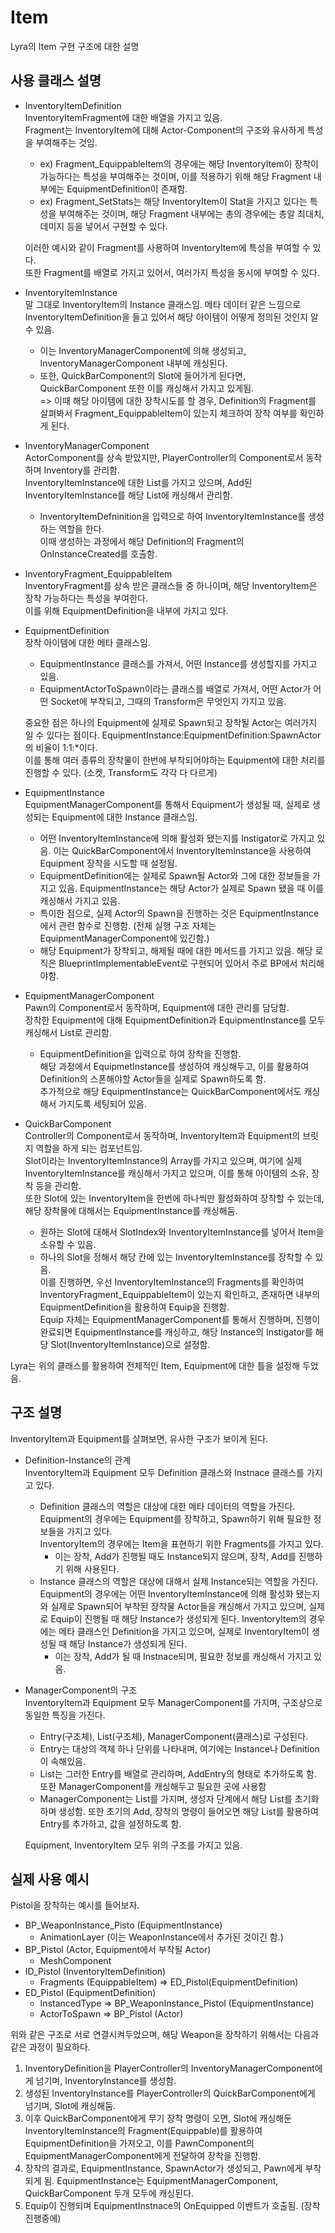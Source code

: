 # Item

Lyra의 Item 구현 구조에 대한 설명

## 사용 클래스 설명

- InventoryItemDefinition  
    InventoryItemFragment에 대한 배열을 가지고 있음.  
    Fragment는 InventoryItem에 대해 Actor-Component의 구조와 유사하게 특성을 부여해주는 것임.  
    - ex) Fragment_EquippableItem의 경우에는 해당 InventoryItem이 장착이 가능하다는 특성을 부여해주는 것이며, 이를 적용하기 위해 해당 Fragment 내부에는 EquipmentDefinition이 존재함.
    - ex) Fragment_SetStats는 해당 InventoryItem이 Stat을 가지고 있다는 특성을 부여해주는 것이며, 해당 Fragment 내부에는 총의 경우에는 총알 최대치, 데미지 등을 넣어서 구현할 수 있다.  

    이러한 예시와 같이 Fragment를 사용하여 InventoryItem에 특성을 부여할 수 있다.  
    또한 Fragment를 배열로 가지고 있어서, 여러가지 특성을 동시에 부여할 수 있다.
- InventoryItemInstance  
    말 그대로 InventoryItem의 Instance 클래스임.
    메타 데이터 같은 느낌으로 InventoryItemDefinition을 들고 있어서 해당 아이템이 어떻게 정의된 것인지 알 수 있음.  
    - 이는 InventoryManagerComponent에 의해 생성되고, InventoryManagerComponent 내부에 캐싱된다.
    - 또한, QuickBarComponent의 Slot에 들어가게 된다면, QuickBarComponent 또한 이를 캐싱해서 가지고 있게됨.  
    => 이때 해당 아이템에 대한 장착시도를 할 경우, Definition의 Fragment를 살펴봐서 Fragment_EquippableItem이 있는지 체크하여 장착 여부를 확인하게 된다.
- InventoryManagerComponent  
    ActorComponent를 상속 받았지만, PlayerController의 Component로서 동작하며 Inventory를 관리함.  
    InventoryItemInstance에 대한 List를 가지고 있으며, Add된 InventoryItemInstance를 해당 List에 캐싱해서 관리함.
    - InventoryItemDefninition을 입력으로 하여 InventoryItemInstance를 생성하는 역할을 한다.  
    이때 생성하는 과정에서 해당 Definition의 Fragment의 OnInstanceCreated를 호출함.
- InventoryFragment_EquippableItem  
    InventoryFragment를 상속 받은 클래스들 중 하나이며, 해당 InventoryItem은 장착 가능하다는 특성을 부여한다.  
    이를 위해 EquipmentDefinition을 내부에 가지고 있다.
- EquipmentDefinition  
    장착 아이템에 대한 메타 클래스임.
    - EquipmentInstance 클래스를 가져서, 어떤 Instance를 생성할지를 가지고 있음.
    - EquipmentActorToSpawn이라는 클래스를 배열로 가져서, 어떤 Actor가 어떤 Socket에 부착되고, 그때의 Transform은 무엇인지 가지고 있음.  
    
    중요한 점은 하나의 Equipment에 실제로 Spawn되고 장착될 Actor는 여러가지 일 수 있다는 점이다.
    EquipmentInstance:EquipmentDefinition:SpawnActor 의 비율이 1:1:*이다.  
    이를 통해 여러 종류의 장착물이 한번에 부착되어야하는 Equipment에 대한 처리를 진행할 수 있다. (소켓, Transform도 각각 다 다르게)
- EquipmentInstance  
    EquipmentManagerComponent를 통해서 Equipment가 생성될 때, 실제로 생성되는 Equipment에 대한 Instance 클래스임.  
    - 어떤 InventoryItemInstance에 의해 활성화 됐는지를 Instigator로 가지고 있음. 이는 QuickBarComponent에서 InventoryItemInstance을 사용하여 Equipment 장착을 시도할 때 설정됨.
    - EquipmentDefinition에는 실제로 Spawn될 Actor와 그에 대한 정보들을 가지고 있음. EquipmentInstance는 해당 Actor가 실제로 Spawn 됐을 때 이를 캐싱해서 가지고 있음.
    - 특이한 점으로, 실제 Actor의 Spawn을 진행하는 것은 EquipmentInstance에서 관련 함수로 진행함. (전체 실행 구조 자체는 EquipmentManagerComponent에 있긴함.)
    - 해당 Equipment가 장착되고, 해제될 때에 대한 메서드를 가지고 있음. 해당 로직은 BlueprintImplementableEvent로 구현되어 있어서 주로 BP에서 처리해야함.
- EquipmentManagerComponent  
    Pawn의 Component로서 동작하며, Equipment에 대한 관리를 담당함.  
    장착한 Equipment에 대해 EquipmentDefinition과 EquipmentInstance를 모두 캐싱해서 List로 관리함.
    - EquipmentDefinition을 입력으로 하여 장착을 진행함.  
    해당 과정에서 EquipmetInstance를 생성하여 캐싱해두고, 이를 활용하여 Definition의 스폰해야할 Actor들을 실제로 Spawn하도록 함.  
    추가적으로 해당 EquipmentInstance는 QuickBarComponent에서도 캐싱해서 가지도록 세팅되어 있음.
- QuickBarComponent  
    Controller의 Component로서 동작하며, InventoryItem과 Equipment의 브릿지 역할을 하게 되는 컴포넌트임.  
    Slot이라는 InventoryItemInstance의 Array를 가지고 있으며, 여기에 실제 InventoryItemInstance를 캐싱해서 가지고 있으며, 이를 통해 아이템의 소유, 장착 등을 관리함.  
    또한 Slot에 있는 InventoryItem을 한번에 하나씩만 활성화하여 장착할 수 있는데, 해당 장착물에 대해서는 EquipmentInstance를 캐싱해둠.
    - 원하는 Slot에 대해서 SlotIndex와 InventoryItemInstance를 넣어서 Item을 소유할 수 있음.
    - 하나의 Slot을 정해서 해당 칸에 있는 InventoryItemInstance를 장착할 수 있음.  
    이를 진행하면, 우선 InventoryItemInstance의 Fragments를 확인하여 InventoryFragment_EquippableItem이 있는지 확인하고, 존재하면 내부의 EquipmentDefinition을 활용하여 Equip을 진행함.  
    Equip 자체는 EquipmentManagerComponent를 통해서 진행하며, 진행이 완료되면 EquipmentInstance를 캐싱하고, 해당 Instance의 Instigator를 해당 Slot(InventoryItemInstance)으로 설정함.


Lyra는 위의 클래스를 활용하여 전체적인 Item, Equipment에 대한 틀을 설정해 두었음.

## 구조 설명

InventoryItem과 Equipment를 살펴보면, 유사한 구조가 보이게 된다.

- Definition-Instance의 관계  
    InventoryItem과 Equipment 모두 Definition 클래스와 Instnace 클래스를 가지고 있다.  
    - Definition 클래스의 역할은 대상에 대한 메타 데이터의 역할을 가진다.  
    Equipment의 경우에는 Equipment를 장착하고, Spawn하기 위해 필요한 정보들을 가지고 있다.  
    InventoryItem의 경우에는 Item을 표현하기 위한 Fragments를 가지고 있다.  
        - 이는 장착, Add가 진행될 때도 Instance되지 않으며, 장착, Add를 진행하기 위해 사용된다.
    - Instance 클래스의 역할은 대상에 대해서 실제 Instance되는 역할을 가진다.
    Equipment의 경우에는 어떤 InventoryItemInstance에 의해 활성화 됐는지와 실제로 Spawn되어 부착된 장착물 Actor들을 캐싱해서 가지고 있으며, 실제로 Equip이 진행될 때 해당 Instance가 생성되게 된다.
    InventoryItem의 경우에는 메타 클래스인 Definition을 가지고 있으며, 실제로 InventoryItem이 생성될 때 해당 Instance가 생성되게 된다.
        - 이는 장착, Add가 될 때 Instnace되며, 필요한 정보를 캐싱해서 가지고 있음.
- ManagerComponent의 구조  
    InventoryItem과 Equipment 모두 ManagerComponent를 가지며, 구조상으로 동일한 특징을 가진다.  
    - Entry(구조체), List(구조체), ManagerComponent(클래스)로 구성된다.
    - Entry는 대상의 객체 하나 단위를 나타내며, 여기에는 Instance나 Definition이 속해있음.
    - List는 그러한 Entry를 배열로 관리하며, AddEntry의 형태로 추가하도록 함. 또한 ManagerComponent를 캐싱해두고 필요한 곳에 사용함
    - ManagerComponent는 List를 가지며, 생성자 단계에서 해당 List를 초기화하며 생성함. 또한 초기의 Add, 장착의 명령이 들어오면 해당 List를 활용하여 Entry를 추가하고, 값을 설정하도록 함.

    Equipment, InventoryItem 모두 위의 구조를 가지고 있음.


## 실제 사용 예시

Pistol을 장착하는 예시를 들어보자.

- BP_WeaponInstance_Pisto (EquipmentInstance)
    - AnimationLayer (이는 WeaponInstance에서 추가된 것이긴 함.)
- BP_Pistol (Actor, Equipment에서 부착될 Actor)
    - MeshComponent
- ID_Pistol (InventoryItemDefinition)
    - Fragments (EquippableItem) => ED_Pistol(EquipmentDefinition)
- ED_Pistol (EquipmentDefinition)
    - InstancedType => BP_WeaponInstance_Pistol (EquipmentInstance)
    - ActorToSpawn => BP_Pistol (Actor)

위와 같은 구조로 서로 연결시켜두었으며, 해당 Weapon을 장착하기 위해서는 다음과 같은 과정이 필요하다.

1. InventoryDefinition을 PlayerController의 InventoryManagerComponent에게 넘기며, InventoryInstance를 생성함.
2. 생성된 InventoryInstance를 PlayerController의 QuickBarComponent에게 넘기며, Slot에 캐싱해둠.
3. 이후 QuickBarComponent에게 무기 장착 명령이 오면, Slot에 캐싱해둔 InventoryItemInstance의 Fragment(Equippable)를 활용하여 EquipmentDefinition을 가져오고, 이를 PawnComponent의 EquipmentManagerComponent에게 전달하여 장착을 진행함.
4. 장착의 결과로, EquipmentInstance, SpawnActor가 생성되고, Pawn에게 부착되게 됨. EquipmentInstance는 EquipmentManagerComponent, QuickBarComponent 두개 모두에 캐싱된다.
5. Equip이 진행되며 EquipmentInstnace의 OnEquipped 이벤트가 호출됨. (장착 진행중에)





